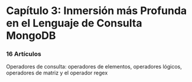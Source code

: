 # Capítulo 3: Inmersión más Profunda en el Lenguaje de Consulta MongoDB

### 16 Artículos

Operadores de consulta: operadores de elementos, operadores lógicos, operadores de matriz y el operador regex
